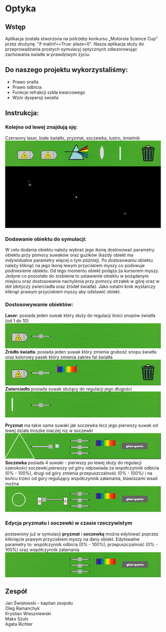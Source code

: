 # Optyka

## Wstęp
Aplikacja została stworzona na potrzeby konkursu „Motorola Science Cup” przez drużynę: "if matinf==True: plaze=0".
Nasza aplikacja służy do przeprowadzania prostych symulacyj optycznych odwzorowując zachowania światła w prawdziwym życiu. 


## Do naszego projektu wykorzystaliśmy:
- Prawo snalla
- Prawo odbicia
- Funkcje refrakcji szkła kwarcowego
- Wzór dyspersji swiatla

## Instrukcja:
### Kolejno od lewej znajdują sję:
Czerwony laser, białe światło, pryzmat, soczewka, lustro, śmietnik
![title](Readme/image.png)
### Dodawanie obiektu do symulacji:
W celu dodania obiektu należy wybrać jego ikonę dostosować parametry obiektu przy pomocy suwaków oraz guzików (kazdy obiekt ma indywidualne parametry więcej o tym później). Po dostosowaniu obiektu należy kliknąć na jego ikonę lewym przyciskiem myszy co podowuje podniesienie obiektu. Od tego momentu obiekt podąża za kursorem myszy. Jedyne co pozostało do zrobienia to ustawienie obiektu w pożądanym miejscu oraz dostosowanie nachylenia przy pomocy strzałek w górę oraz w dół (dotyczy zwierciadła oraz źródeł światła). Jako ostatni krok wystarczy kliknąć prawym przyciskiem myszy aby odstawić obiekt.


### Dostosowywanie obiektów:

**Laser**: posiada jeden suwak który służy do regulacji ilości snopów światła (od 1 do 10)  
![title](Readme/lazer.PNG)
**Żródło światła**: posiada jeden suwak  który zmienia grubość snopu światła oraz kolorowy pasek który zmienia zakres fal światła
![title](Readme/ZS1.PNG)
**Zwierciadło** posiada suwak służący do regulacji jego
długości  
![title](Readme/ZW.PNG)

**Pryzmat** ma takie same suwaki jak soczewka lecz jego pierwszy suwak od lewej działa troszke inaczej niz w soczewki
![title](Readme/Przechwytywanie.PNG)
**Soczewka** posiada 4 suwaki - pierwszy po lewej służy do regulacji szerokości soczewki,pierwszy od góry odpowiada za współczynnik odbicia (0% - 100%), drugi od góry zmienia przepuszczalność (0% - 100%) i na końcu trzeci od góry regulujący współczynnik załamania, klawiszami wsad można 
![title](Readme/Przechwytywanie6.PNG)
### Edycja pryzmatu i soczewki w czasie rzeczywistym
postawiony już w symulacji **pryzmat** i **soczewkę** można edytować poprzez kliknięcie prawym przyciskiem myszy na dany obiekt. Edytowalne parametry to: współczynnik odbicia (0% - 100%), przepuszczalność (0% - 100%) oraz współczynnik załamania 
![title](Readme/Przechwytywanie5.PNG)
## Zespół
Jan Świsłowski - kapitan zespołu  
Oleg Ramanchyk  
Krystian Wieszniewski  
Maks Szulc   
Agata Richter  







